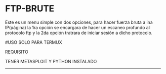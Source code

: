 # FTP-BRUTE
Este es un menu simple con dos opciones, para hacer fuerza bruta a ina IP(página) la 1ra opción se encargara de hacer un escaneo profundo al protocolo ftp y la 2da opción tratrara de iniciar sesión a dicho protocolo.

#USO SOLO PARA TERMUX

REQUISITO 

TENER METASPLOIT Y PYTHON INSTALADO
*****
